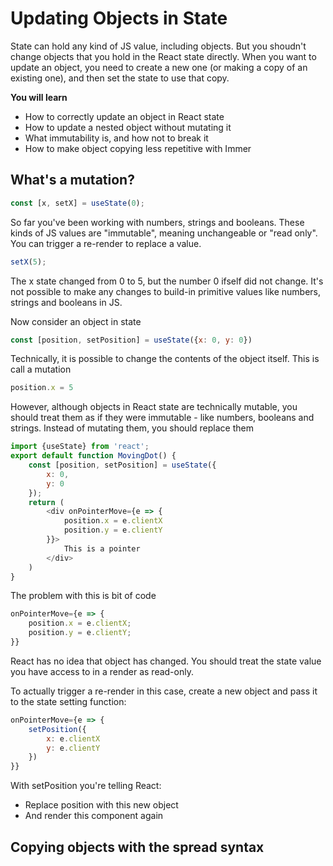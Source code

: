# Updating Objects in State

State can hold any kind of JS value, including objects. But you shoudn't change objects that you hold in the React state directly. When you want to update an object, you need to create a new one (or making a copy of an existing one), and then set the state to use that copy.

**You will learn**
- How to correctly update an object in React state
- How to update a nested object without mutating it
- What immutability is, and how not to break it
- How to make object copying less repetitive with Immer

## What's a mutation?

```js
const [x, setX] = useState(0);
```

So far you've been working with numbers, strings and booleans. These kinds of JS values are "immutable", meaning unchangeable or "read only". You can trigger a re-render to replace a value.

```js
setX(5);
```

The x state changed from 0 to 5, but the number 0 ifself did not change. It's not possible to make any changes to build-in primitive values like numbers, strings and booleans in JS.

Now consider an object in state

```js
const [position, setPosition] = useState({x: 0, y: 0})
```

Technically, it is possible to change the contents of the object itself. This is call a mutation

```js
position.x = 5
```

However, although objects in React state are technically mutable, you should treat them as if they were immutable - like numbers, booleans and strings. Instead of mutating them, you should replace them

```js
import {useState} from 'react';
export default function MovingDot() {
    const [position, setPosition] = useState({
        x: 0,
        y: 0
    });
    return (
        <div onPointerMove={e => {
            position.x = e.clientX
            position.y = e.clientY
        }}>
            This is a pointer
        </div>
    )
}
```

The problem with this is bit of code

```js
onPointerMove={e => {
    position.x = e.clientX;
    position.y = e.clientY;
}}
```
React has no idea that object has changed. You should treat the state value you have access to in a render as read-only.

To actually trigger a re-render in this case, create a new object and pass it to the state setting function:
```js
onPointerMove={e => {
    setPosition({
        x: e.clientX
        y: e.clientY
    })
}}
```

With setPosition you're telling React:

- Replace position with this new object
- And render this component again

## Copying objects with the spread syntax